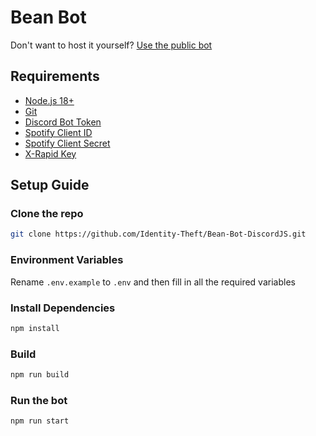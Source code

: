 # Bean Bot
Don't want to host it yourself? [Use the public bot](https://discord.com/api/oauth2/authorize?client_id=896036097514151967&permissions=412320385024&scope=applications.commands%20bot)
## Requirements
- [Node.js 18+](https://nodejs.org/en)
- [Git](https://git-scm.com/downloads)
- [Discord Bot Token](https://discord.com/developers/applications)
- [Spotify Client ID](https://developer.spotify.com/dashboard/login)
- [Spotify Client Secret](https://developer.spotify.com/dashboard/login)
- [X-Rapid Key](https://rapidapi.com/apidojo/api/imdb8/)

## Setup Guide
### Clone the repo
```bash
git clone https://github.com/Identity-Theft/Bean-Bot-DiscordJS.git
```
### Environment Variables
Rename `.env.example` to `.env` and then fill in all the required variables

### Install Dependencies
```bash
npm install
```

### Build
```bash
npm run build
```

### Run the bot
```bash
npm run start
```
